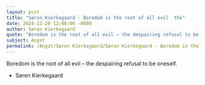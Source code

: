 ```yaml
---
layout: post
title: "Søren Kierkegaard - Boredom is the root of all evil  the"
date: 2024-12-28 12:00:00 -0000
author: Søren Kierkegaard
quote: "Boredom is the root of all evil – the despairing refusal to be oneself."
subject: Angst
permalink: /Angst/Søren Kierkegaard/Søren Kierkegaard - Boredom is the root of all evil  the
---
```


Boredom is the root of all evil – the despairing refusal to be oneself.

- Søren Kierkegaard
